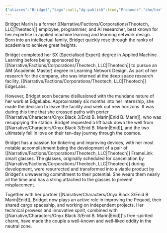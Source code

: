 ```yaml
---
{"aliases":"Bridget","tags":null,"dg-publish":true,"Pronouns":"she/her","Full Name":"Bridget Marin","Role":"Dreamer","Species":"Navarean","Gender":"Cis Woman","permalink":"/narrative/characters/onyx-black-3/bridget-marin/","dgPassFrontmatter":true}
---
```


Bridget Marin is a former [[Narrative/Factions/Corporations/Theotech, LLC\|Theotech]] employee, programmer, and AI researcher, best known for her expertise in applied machine learning and learning network design. Born into an intellectual family, Bridget quickly rose through the ranks of academia to achieve great heights.

Bridget completed her SX (Specialised Expert) degree in Applied Machine Learning before being sponsored by [[Narrative/Factions/Corporations/Theotech, LLC\|Theotech]] to pursue an AM (Academic Master) degree in Learning Network Design. As part of her research for the company, she was interned at the deep space research facility, [[Narrative/Factions/Corporations/Theotech, LLC\|Theotech]] EdgeLabs.

However, Bridget soon became disillusioned with the mundane nature of her work at EdgeLabs. Approximately six months into her internship, she made the decision to leave the facility and seek out new horizons. It was during this time that she crossed paths with porter [[Narrative/Characters/Onyx Black 3/Enid B. Marin\|Enid B. Marin]], who was resupplying the station. Bridget requested a lift back down the well from [[Narrative/Characters/Onyx Black 3/Enid B. Marin\|Enid]], and the two ultimately fell in love on their ten-day journey through the cosmos.

Bridget has a passion for tinkering and improving devices, with her most notable accomplishment being the development of a pair of [[Narrative/Factions/Corporations/Theotech, LLC\|Theotech]] FrameLink smart glasses. The glasses, originally scheduled for cancellation by [[Narrative/Factions/Corporations/Theotech, LLC\|Theotech]] during development, were resurrected and transformed into a viable product by Bridget's unwavering commitment to their potential. She wears them nearly all the time and has a string attached to the glasses to prevent misplacement.

Together with her partner [[Narrative/Characters/Onyx Black 3/Enid B. Marin\|Enid]], Bridget now plays an active role in improving the Pequod, their shared cargo spaceship, and working on independent projects. Her technical prowess and innovative spirit, combined with [[Narrative/Characters/Onyx Black 3/Enid B. Marin\|Enid]]'s free-spirited charm, have made the couple a well-known and well-liked oddity in the neutral zone.
